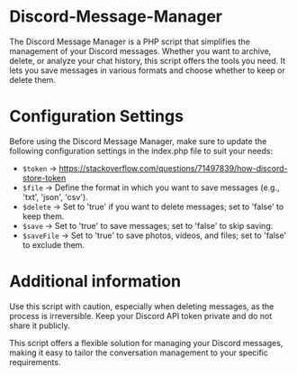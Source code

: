 # Discord-Message-Manager
The Discord Message Manager is a PHP script that simplifies the management of your Discord messages. Whether you want to archive, delete, or analyze your chat history, this script offers the tools you need. It lets you save messages in various formats and choose whether to keep or delete them.

# Configuration Settings
Before using the Discord Message Manager, make sure to update the following configuration settings in the index.php file to suit your needs:

- `$token` -> https://stackoverflow.com/questions/71497839/how-discord-store-token
- `$file` -> Define the format in which you want to save messages (e.g., 'txt', 'json', 'csv').
- `$delete` -> Set to 'true' if you want to delete messages; set to 'false' to keep them.
- `$save` -> Set to 'true' to save messages; set to 'false' to skip saving.
- `$saveFile` -> Set to 'true' to save photos, videos, and files; set to 'false' to exclude them.

# Additional information
Use this script with caution, especially when deleting messages, as the process is irreversible.
Keep your Discord API token private and do not share it publicly.

This script offers a flexible solution for managing your Discord messages, making it easy to tailor the conversation management to your specific requirements.

